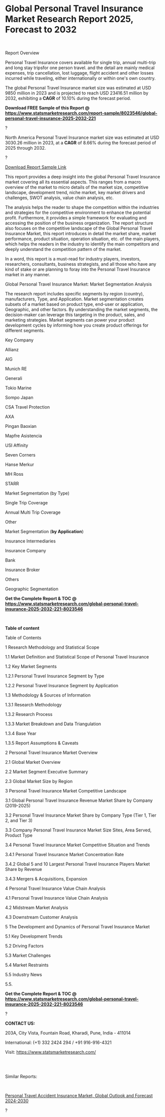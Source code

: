 <h1>Global Personal Travel Insurance Market Research Report 2025, Forecast to 2032</h1><br/><p>Report Overview</p>
 
 
 
 <p>Personal Travel Insurance covers available for single trip, annual multi-trip and long stay tripsfor one person travel. and the detail are mainly medical expenses, trip cancellation, lost luggage, flight accident and other losses incurred while traveling, either internationally or within one&#39;s own country.</p>
 
 
 
 <p>The global Personal Travel Insurance market size was estimated at USD 9850 million in 2023 and is projected to reach USD 23416.51 million by 2032, exhibiting a <strong>CAGR</strong> of 10.10% during the forecast period.</p>
 
 
 
 <div><b>Download FREE Sample of this Report @ <a href="https://www.statsmarketresearch.com/download-free-sample/8023546/global-personal-travel-insurance-2025-2032-221">https://www.statsmarketresearch.com/report-sample/8023546/global-personal-travel-insurance-2025-2032-221</a></b></div>
 
 
 
 <p>? </p>
 
 
 
 <p>North America Personal Travel Insurance market size was estimated at USD 3030.26 million in 2023, at a <strong>CAGR</strong> of 8.66% during the forecast period of 2025 through 2032.</p>
 
 
 
 <p>? </p>
 
 
 
 <p><a href="https://www.statsmarketresearch.com/download-free-sample/8023546/global-personal-travel-insurance-2025-2032-221">Download Report Sample Link</a></p>
 
 
 
 <p>This report provides a deep insight into the global Personal Travel Insurance market covering all its essential aspects. This ranges from a macro overview of the market to micro details of the market size, competitive landscape, development trend, niche market, key market drivers and challenges, SWOT analysis, value chain analysis, etc.</p>
 
 
 
 <p>The analysis helps the reader to shape the competition within the industries and strategies for the competitive environment to enhance the potential profit. Furthermore, it provides a simple framework for evaluating and accessing the position of the business organization. The report structure also focuses on the competitive landscape of the Global Personal Travel Insurance Market, this report introduces in detail the market share, market performance, product situation, operation situation, etc. of the main players, which helps the readers in the industry to identify the main competitors and deeply understand the competition pattern of the market.</p>
 
 
 
 <p>In a word, this report is a must-read for industry players, investors, researchers, consultants, business strategists, and all those who have any kind of stake or are planning to foray into the Personal Travel Insurance market in any manner.</p>
 
 
 
 <p>Global Personal Travel Insurance Market: Market Segmentation Analysis</p>
 
 
 
 <p>The research report includes specific segments by region (country), manufacturers, Type, and Application. Market segmentation creates subsets of a market based on product type, end-user or application, Geographic, and other factors. By understanding the market segments, the decision-maker can leverage this targeting in the product, sales, and marketing strategies. Market segments can power your product development cycles by informing how you create product offerings for different segments.</p>
 
 
 
 <p>Key Company</p>
 
 
 
 <p>Allianz</p>
 
 
 
 <p>AIG</p>
 
 
 
 <p>Munich RE</p>
 
 
 
 <p>Generali</p>
 
 
 
 <p>Tokio Marine</p>
 
 
 
 <p>Sompo Japan</p>
 
 
 
 <p>CSA Travel Protection</p>
 
 
 
 <p>AXA</p>
 
 
 
 <p>Pingan Baoxian</p>
 
 
 
 <p>Mapfre Asistencia</p>
 
 
 
 <p>USI Affinity</p>
 
 
 
 <p>Seven Corners</p>
 
 
 
 <p>Hanse Merkur</p>
 
 
 
 <p>MH Ross</p>
 
 
 
 <p>STARR</p>
 
 
 
 <p>Market Segmentation (by Type)</p>
 
 
 
 <p>Single Trip Coverage</p>
 
 
 
 <p>Annual Multi Trip Coverage</p>
 
 
 
 <p>Other</p>
 
 
 
 <p>Market Segmentation (<strong>by Application</strong>)</p>
 
 
 
 <p>Insurance Intermediaries</p>
 
 
 
 <p>Insurance Company</p>
 
 
 
 <p>Bank</p>
 
 
 
 <p>Insurance Broker</p>
 
 
 
 <p>Others</p>
 
 
 
 <p>Geographic Segmentation</p>
 
 
 
 <div><b>Get the Complete Report & TOC @ <a href="https://www.statsmarketresearch.com/global-personal-travel-insurance-2025-2032-221-8023546">https://www.statsmarketresearch.com/global-personal-travel-insurance-2025-2032-221-8023546</a></b></div>
 
 
 
 <p><br />
 
 <b>Table of content</b></p>
 
 
 
 <p>Table of Contents<br />
 
 1 Research Methodology and Statistical Scope<br />
 
 1.1 Market Definition and Statistical Scope of Personal Travel Insurance<br />
 
 1.2 Key Market Segments<br />
 
 1.2.1 Personal Travel Insurance Segment by Type<br />
 
 1.2.2 Personal Travel Insurance Segment by Application<br />
 
 1.3 Methodology & Sources of Information<br />
 
 1.3.1 Research Methodology<br />
 
 1.3.2 Research Process<br />
 
 1.3.3 Market Breakdown and Data Triangulation<br />
 
 1.3.4 Base Year<br />
 
 1.3.5 Report Assumptions & Caveats<br />
 
 2 Personal Travel Insurance Market Overview<br />
 
 2.1 Global Market Overview<br />
 
 2.2 Market Segment Executive Summary<br />
 
 2.3 Global Market Size by Region<br />
 
 3 Personal Travel Insurance Market Competitive Landscape<br />
 
 3.1 Global Personal Travel Insurance Revenue Market Share by Company (2019-2025)<br />
 
 3.2 Personal Travel Insurance Market Share by Company Type (Tier 1, Tier 2, and Tier 3)<br />
 
 3.3 Company Personal Travel Insurance Market Size Sites, Area Served, Product Type<br />
 
 3.4 Personal Travel Insurance Market Competitive Situation and Trends<br />
 
 3.4.1 Personal Travel Insurance Market Concentration Rate<br />
 
 3.4.2 Global 5 and 10 Largest Personal Travel Insurance Players Market Share by Revenue<br />
 
 3.4.3 Mergers & Acquisitions, Expansion<br />
 
 4 Personal Travel Insurance Value Chain Analysis<br />
 
 4.1 Personal Travel Insurance Value Chain Analysis<br />
 
 4.2 Midstream Market Analysis<br />
 
 4.3 Downstream Customer Analysis<br />
 
 5 The Development and Dynamics of Personal Travel Insurance Market<br />
 
 5.1 Key Development Trends<br />
 
 5.2 Driving Factors<br />
 
 5.3 Market Challenges<br />
 
 5.4 Market Restraints<br />
 
 5.5 Industry News<br />
 
 5.5.</p>
 
 
 
 <div><b>Get the Complete Report & TOC @ <a href="https://www.statsmarketresearch.com/global-personal-travel-insurance-2025-2032-221-8023546">https://www.statsmarketresearch.com/global-personal-travel-insurance-2025-2032-221-8023546</a></b></div>
 
 
 
 <p>? </p>
 
 
 
 <p><b>CONTACT US:</b><br />
 
 203A, City Vista, Fountain Road, Kharadi, Pune, India - 411014<br />
 
 International: (+1) 332 2424 294 / +91 916-916-4321<br />
 
 Visit: <a href="https://www.statsmarketresearch.com/">https://www.statsmarketresearch.com/</a><br />
 
 <br />
 
 <br />
 
 Similar Reports:<br />
 
 <br />
 
 <a href="https://www.statsmarketresearch.com/global-personal-travel-accident-insurance-forecast-2024-2030-201-7967127">Personal Travel Accident Insurance Market, Global Outlook and Forecast 2024-2030</a><br />
 
 ? </p>